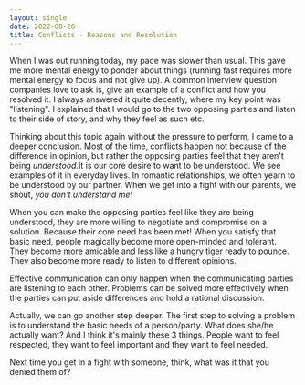 ```yaml
---
layout: single
date: 2022-08-26
title: Conflicts - Reasons and Resolution
---
```

When I was out running today, my pace was slower than usual. This gave me more mental energy to ponder about things (running fast requires more mental energy to focus and not give up). A common interview question companies love to ask is, give an example of a conflict and how you resolved it. I always answered it quite decently, where my key point was "listening". I explained that I would go to the two opposing parties and listen to their side of story, and why they feel as such etc. 

Thinking about this topic again without the pressure to perform, I came to a deeper conclusion. Most of the time, conflicts happen not because of the difference in opinion, but rather the opposing parties feel that they aren't being _understood_.It is our core desire to want to be understood. We see examples of it in everyday lives. In romantic relationships, we often yearn to be understood by our partner. When we get into a fight with our parents, we shout, _you don't understand me!_ 

When you can make the opposing parties feel like they are being understood, they are more willing to negotiate and compromise on a solution. Because their core need has been met! When you satisfy that basic need, people magically become more open-minded and tolerant. They become more amicable and less like a hungry tiger ready to pounce. They also become more ready to listen to different opinions. 

Effective communication can only happen when the communicating parties are listening to each other. Problems can be solved more effectively when the parties can put aside differences and hold a rational discussion. 

Actually, we can go another step deeper. The first step to solving a problem is to understand the basic needs of a person/party. What does she/he actually want? And I think it's mainly these 3 things. People want to feel respected, they want to feel important and they want to feel needed. 

Next time you get in a fight with someone, think, what was it that you denied them of?  

